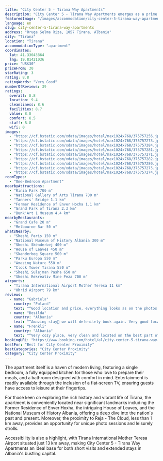 ```yaml
---
title: "City Center 5 - Tirana Way Apartments"
description: "City Center 5 - Tirana Way Apartments emerges as a prime choice for travelers seeking the perfect blend of comfort and convenience in the heart of Tirana."
featuredImage: "/images/accommodation/city-center-5-tirana-way-apartments-375757256.jpg"
language: en
slug: city-center-5-tirana-way-apartments
address: "Rruga Selma Riza, 1057 Tirana, Albania"
city: "Tirana"
location: "Tirana"
accommodationType: "apartment"
coordinates:
  lat: 41.33043864
  lng: 19.81421036
price: "US$30"
priceFrom: 30
starRating: 3
rating: 8.8
ratingWords: "Very Good"
numberOfReviews: 39
ratings:
  overall: 8.8
  location: 9.4
  cleanliness: 8.6
  facilities: 8.7
  value: 8.8
  comfort: 8.5
  staff: 8.8
  wifi: 0
images:
  - "https://cf.bstatic.com/xdata/images/hotel/max1024x768/375757256.jpg?k=9ad597dee05b29754c63006489e3a7a09ddd8d367a948bac6b790a259a346309&o=&hp=1"
  - "https://cf.bstatic.com/xdata/images/hotel/max1024x768/375757273.jpg?k=be839bec13452183ebf7ecb7ad09a5a77f9b244faf661b3bf2d381cb37a88cea&o=&hp=1"
  - "https://cf.bstatic.com/xdata/images/hotel/max1024x768/375757284.jpg?k=7bfa8569188dc2b4dfe10aa0bd228b90e329dadf9a3557c79bd43d3ea0063718&o=&hp=1"
  - "https://cf.bstatic.com/xdata/images/hotel/max1024x768/375757281.jpg?k=9676f4aed35f298a5f6abbbfa8a5bdcaa43692db92e9cb4074156bf8179f6628&o=&hp=1"
  - "https://cf.bstatic.com/xdata/images/hotel/max1024x768/375757271.jpg?k=0fa7bab2097ad7fb7df913c0e463a1c3d6867bad022e4cc18b07e716f4d74ae6&o=&hp=1"
  - "https://cf.bstatic.com/xdata/images/hotel/max1024x768/375757282.jpg?k=62d74c35651189765dcfe8c4fb950fef438c02b574addc624be3983679460469&o=&hp=1"
  - "https://cf.bstatic.com/xdata/images/hotel/max1024x768/375757280.jpg?k=70a047c573730e4dceb12c845421085b96483ee86ed33beb764d94e77a073c53&o=&hp=1"
  - "https://cf.bstatic.com/xdata/images/hotel/max1024x768/375757275.jpg?k=cdc5f2373a6d7f74dfb0ed4fb6d7f54b2f1c754e04438ff6ee78e15d05dc7822&o=&hp=1"
  - "https://cf.bstatic.com/xdata/images/hotel/max1024x768/375757274.jpg?k=12a5479334f13193096437eea1a89a4e594e09319979dcc5f992380c3f03b1f3&o=&hp=1"
roomTypes:
  - "One-Bedroom Apartment"
nearbyAttractions:
  - "Rinia Park 700 m"
  - "National Gallery of Arts Tirana 700 m"
  - "Tanners' Bridge 1.1 km"
  - "Former Residence of Enver Hoxha 1.1 km"
  - "Grand Park of Tirana 2.3 km"
  - "Bunk'Art 1 Museum 4.4 km"
nearbyRestaurants:
  - "Grand Cafe 20 m"
  - "Melbourne Bar 50 m"
whatsNearby:
  - "Sheshi Paris 150 m"
  - "National Museum of History Albania 300 m"
  - "Sheshi Skënderbej 400 m"
  - "House of Leaves 450 m"
  - "Skanderbeg Square 500 m"
  - "Parku Europa 550 m"
  - "Amazing Nature 550 m"
  - "Clock Tower Tirana 550 m"
  - "Sheshi Sulejman Pasha 650 m"
  - "Sheshi Rekreativ Mine Peza 700 m"
airports:
  - "Tirana International Airport Mother Teresa 11 km"
  - "Ohrid Airport 79 km"
reviews:
  - name: "Gabriela"
    country: "Poland"
    text: "“Good location and price, everything looks as on the photos. Easy check in and out. Responsive and helpful owner. The flat had everything as per description, really recommend.”"
  - name: "Besilda"
    country: "Albania"
    text: "“Amazing stay🥰 we will defenitely book again. Very good location, city center. All the facilities were in place, very clean and comfortable.”"
  - name: "Frenkli"
    country: "Albania"
    text: "“Very cozy place, very clean and located on the best part of Tirana, and well equipped in amenties. Very communicative host. Definitely would stay there again!”"
bookingURL: "https://www.booking.com/hotel/al/city-center-5-tirana-way-apartments.en-gb.html?aid=8035640"
bestFor: "Best for City Center Proximity"
bestCategories: "City Center Proximity"
category: "City Center Proximity"
---
```


The apartment itself is a haven of modern living, featuring a single bedroom, a fully equipped kitchen for those who love to prepare their meals, and a bathroom designed with comfort in mind. Entertainment is readily available through the inclusion of a flat-screen TV, ensuring guests have access to leisure at their fingertips.

For those keen on exploring the rich history and vibrant life of Tirana, the apartment is conveniently located near significant landmarks including the Former Residence of Enver Hoxha, the intriguing House of Leaves, and the National Museum of History Albania, offering a deep dive into the nation's past and present. Moreover, the proximity to Reja - The Cloud, less than 1 km away, provides an opportunity for unique photo sessions and leisurely strolls.

Accessibility is also a highlight, with Tirana International Mother Teresa Airport situated just 13 km away, making City Center 5 - Tirana Way Apartments an ideal base for both short visits and extended stays in Albania's bustling capital.